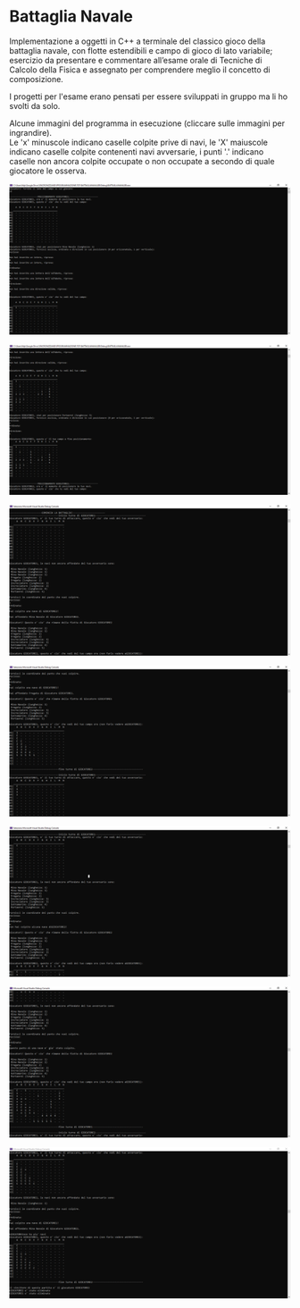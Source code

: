 # Battaglia Navale

Implementazione a oggetti in C++ a terminale del classico gioco della battaglia navale, con flotte estendibili e campo di gioco di lato variabile; esercizio da presentare e commentare all’esame orale di Tecniche di Calcolo della Fisica e assegnato per comprendere meglio il concetto di composizione.  
  
I progetti per l'esame erano pensati per essere sviluppati in gruppo ma li ho svolti da solo.
  
Alcune immagini del programma in esecuzione (cliccare sulle immagini per ingrandire).  
Le 'x' minuscole indicano caselle colpite prive di navi, le 'X' maiuscole indicano caselle colpite contenenti navi avversarie, i punti '.' indicano caselle non ancora colpite occupate o non occupate a secondo di quale giocatore le osserva.

![alt text](https://github.com/EugenioDiPaola/Battaglia-Navale/blob/master/Screenshots%20terminale/screenshot%20terminale%200.PNG?raw=true)

![alt text](https://github.com/EugenioDiPaola/Battaglia-Navale/blob/master/Screenshots%20terminale/screenshot%20terminale%201.PNG?raw=true)

![alt text](https://github.com/EugenioDiPaola/Battaglia-Navale/blob/master/Screenshots%20terminale/screenshot%20terminale%203.PNG?raw=true)

![alt text](https://github.com/EugenioDiPaola/Battaglia-Navale/blob/master/Screenshots%20terminale/screenshot%20terminale%202.PNG?raw=true)

![alt text](https://github.com/EugenioDiPaola/Battaglia-Navale/blob/master/Screenshots%20terminale/screenshot%20terminale%204.PNG?raw=true)

![alt text](https://github.com/EugenioDiPaola/Battaglia-Navale/blob/master/Screenshots%20terminale/screenshot%20terminale%205.PNG?raw=true)

![alt text](https://github.com/EugenioDiPaola/Battaglia-Navale/blob/master/Screenshots%20terminale/screenshot%20terminale%206.PNG?raw=true)

